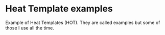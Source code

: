 # Heat Template examples

Example of Heat Templates (HOT). They are called examples but some of those
I use all the time.
